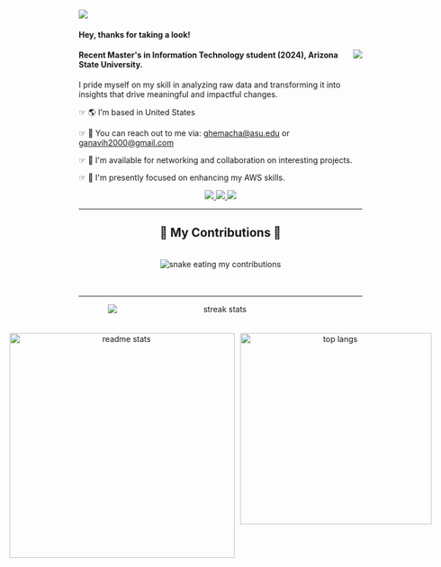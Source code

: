 <h1>
    <img src="https://readme-typing-svg.herokuapp.com/?font=Righteous&size=35&color=000000&center=false&vCenter=true&width=600&height=70&lines=Hi+There,+I'm+Ganavi+Hemachandra!" />
</h1>

<h4 align="left">Hey, thanks for taking a look!</h4>
<img style="float: right;" src="https://visitor-badge.laobi.icu/badge?page_id=ganavihemachandra.ganavihemachandra" />

<h4 align="left">Recent Master's in Information Technology student (2024), Arizona State University.</h4>

<p>I pride myself on my skill in analyzing raw data and transforming it into insights that drive meaningful and impactful changes.</p>

<div align="left">
    
☞ 🌎   I’m based in United States
 
☞ 📩   You can reach out to me via: ghemacha@asu.edu or ganavih2000@gmail.com

☞ 🛜   I'm available for networking and collaboration on interesting projects.

☞ 🧠   I'm presently focused on enhancing my AWS skills.
 
 </div>
 
<div align="center"> 
  <a href="mailto:ganavih2000@gmail.com">
    <img src="https://img.shields.io/badge/Gmail-333333?style=for-the-badge&logo=gmail&logoColor=red" />
  </a>
  <a href="https://www.linkedin.com/in/ganavi-hemachandra/" target="_blank">
    <img src="https://img.shields.io/badge/LinkedIn-0077B5?style=for-the-badge&logo=linkedin&logoColor=white" target="_blank" />
  </a>
  <a href="https://github.com/ganavihemachandra" target="_blank">
     <img src="https://img.shields.io/badge/Portfolio-FF5722?style=for-the-badge&logo=todoist&logoColor=white" target="_blank" /> <!-- sqlite, safari, google-chrome are other good icon options -->
  </a>
</div>

<hr>
<div style="text-align: center;">
  <h2>🐍 My Contributions 🐍</h2>
  <br>
  <object data="https://raw.githubusercontent.com/ganavihemachandra/ganavihemachandra/main/github-metrics.svg" type="image/svg+xml">
    <img src="https://raw.githubusercontent.com/ganavihemachandra/ganavihemachandra/main/github-metrics.svg" alt="snake eating my contributions" />
  </object>
  <br><br><br>
</div>

<hr>




<div style="text-align: center;">
  <div style="margin: 0 auto; width: 400px;">
    <div style="text-align: center;">
    <img style="display: block; margin: 0 center;" src="https://github-readme-streak-stats.herokuapp.com/?user=ganavihemachandra&theme=react&border_radius=10" 
alt="streak stats"/>
  </div>
  <br><br>
  <div style="display: flex; justify-content: center;">
    <img style="width: 400px; margin-right: 10px;" src="https://github-readme-stats.vercel.app/api?username=ganavihemachandra&count_private=true&show_icons=true&theme=react&rank_icon=github&border_radius=10" alt="readme stats" />
    <img style="width: 340px;" src="https://github-readme-stats.vercel.app/api/top-langs/?username=ganavihemachandra&hide=HTML&langs_count=8&layout=compact&theme=react&border_radius=10&size_weight=0.5&count_weight=0.5&exclude_repo=github-readme-stats" alt="top langs" />
  </div>
</div>



